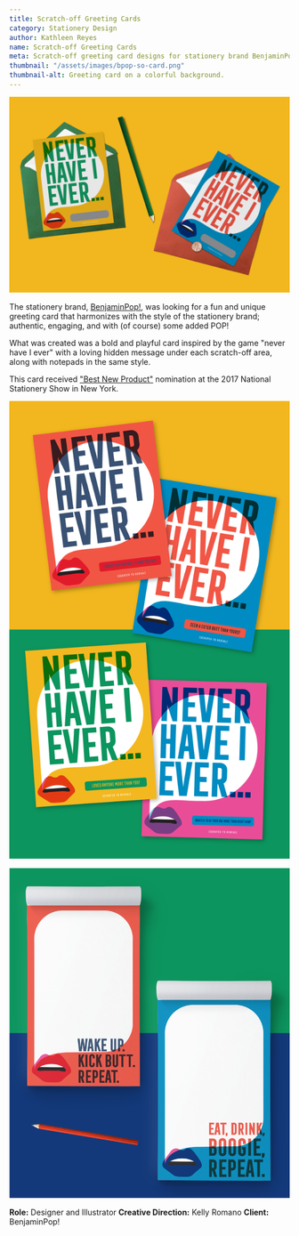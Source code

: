 ```yaml
---
title: Scratch-off Greeting Cards
category: Stationery Design
author: Kathleen Reyes
name: Scratch-off Greeting Cards
meta: Scratch-off greeting card designs for stationery brand BenjaminPop!
thumbnail: "/assets/images/bpop-so-card.png"
thumbnail-alt: Greeting card on a colorful background.
---
```


![Two scratch-off greeting cards laying on their envelopes on an orange background.](/assets/images/bpop-so-1.png)

The stationery brand, [BenjaminPop!](https://www.benjaminpop.com/collections/scratch-offs/products/never-have-i-ever-loved-more-scratch-off-greeting-card), was looking for a fun and unique greeting card that harmonizes with the style of the stationery brand; authentic, engaging, and with (of course) some added POP!

What was created was a bold and playful card inspired by the game "never have I ever" with a loving hidden message under each scratch-off area, along with notepads in the same style.

This card received ["Best New Product"](https://www.instagram.com/p/BUhOWeiheAz/) nomination at the 2017 National Stationery Show in New York.

![Scratch-off greeting cards on coloful background.](/assets/images/bpop-so-2.png)

![Coloful notepads. One with phrase, Wake Up. Kick Butt. Repeat. The other with phrase, Eat, Drink, Boogie, Repeat.](/assets/images/bpop-so-3.png)

**Role:** Designer and Illustrator
**Creative Direction:** Kelly Romano
**Client:** BenjaminPop!